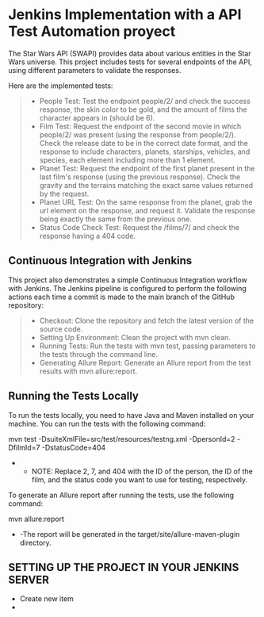 # Jenkins Implementation with a API Test Automation proyect
The Star Wars API (SWAPI) provides data about various entities in the Star Wars universe. This project includes tests for several endpoints of the API, using different parameters to validate the responses.

Here are the implemented tests:

> - People Test: Test the endpoint people/2/ and check the success response, the skin color to be gold, and the amount of films the character appears in (should be 6).
> - Film Test: Request the endpoint of the second movie in which people/2/ was present (using the response from people/2/). Check the release date to be in the correct date format, and the response to include characters, planets, starships, vehicles, and species, each element including more than 1 element.
> - Planet Test: Request the endpoint of the first planet present in the last film's response (using the previous response). Check the gravity and the terrains matching the exact same values returned by the request.
> - Planet URL Test: On the same response from the planet, grab the url element on the response, and request it. Validate the response being exactly the same from the previous one.
> - Status Code Check Test: Request the /films/7/ and check the response having a 404 code.

## Continuous Integration with Jenkins
This project also demonstrates a simple Continuous Integration workflow with Jenkins. The Jenkins pipeline is configured to perform the following actions each time a commit is made to the main branch of the GitHub repository:

> - Checkout: Clone the repository and fetch the latest version of the source code.
> - Setting Up Environment: Clean the project with mvn clean.
> - Running Tests: Run the tests with mvn test, passing parameters to the tests through the command line.
> - Generating Allure Report: Generate an Allure report from the test results with mvn allure:report.

## Running the Tests Locally
To run the tests locally, you need to have Java and Maven installed on your machine. You can run the tests with the following command:

mvn test -DsuiteXmlFile=src/test/resources/testng.xml -DpersonId=2 -DfilmId=7 -DstatusCode=404

- - NOTE: Replace 2, 7, and 404 with the ID of the person, the ID of the film, and the status code you want to use for testing, respectively.

To generate an Allure report after running the tests, use the following command:

mvn allure:report

- -The report will be generated in the target/site/allure-maven-plugin directory.


## SETTING UP THE PROJECT IN YOUR JENKINS SERVER

- Create new item
- 
